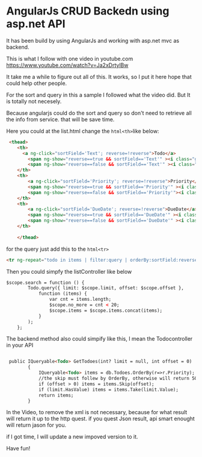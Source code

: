 AngularJs CRUD Backedn using asp.net API
============

It has been build by using AngularJs and working with asp.net mvc as backend.

This is what I follow with one video in youtube.com https://www.youtube.com/watch?v=Ja2xDrtylBw

It take me a while to figure out all of this. It works, so I put it here hope that could help other people.

For the sort and query in this a sample I followed what the video did. But It is totally not necesely.

Because angularjs could do the sort and query so don't need to retrieve all the info from service. that will be save time.

Here you could at the list.html change the ```html<th>```like below:
```html
 <thead>
    <th>
      <a ng-click="sortField='Text'; reverse=!reverse">Todo</a> 
        <span ng-show="reverse==true && sortField=='Text'" ><i class="glyphicon glyphicon-arrow-down"></i></span>
        <span ng-show="reverse==false && sortField=='Text'" ><i class="glyphicon glyphicon-arrow-up"></i></span>       
    </th>
    <th>
        <a ng-click="sortField='Priority'; reverse=!reverse">Priority</a>     
        <span ng-show="reverse==true && sortField=='Priority'" ><i class="glyphicon glyphicon-arrow-down"></i></span>
        <span ng-show="reverse==false && sortField=='Priority'"><i class="glyphicon glyphicon-arrow-up"></i></span>       
    </th>
    <th>
        <a ng-click="sortField='DueDate'; reverse=!reverse">DueDate</a>   
        <span ng-show="reverse==true && sortField=='DueDate'" ><i class ="glyphicon glyphicon-arrow-down"></i></span>
        <span ng-show="reverse==false && sortField=='DueDate'" ><i class="glyphicon glyphicon-arrow-up"></i></span>       
    </th>
  
    </thead>
```
    
for the query just add this to the ```html<tr>```
```html
<tr ng-repeat="todo in items | filter:query | orderBy:sortField:reverse">
```
Then you could simpfy the listController like below
```html
$scope.search = function () {
        Todo.query({ limit: $scope.limit, offset: $scope.offset },
            function (items) {
                var cnt = items.length;
                $scope.no_more = cnt < 20;
                $scope.items = $scope.items.concat(items);
            }
        );
    };
```  

The backend method also could simpify like this, I mean the Todocontroller in your API
```html

 public IQueryable<Todo> GetTodoes(int? limit = null, int offset = 0)
        {
            IQueryable<Todo> items = db.Todoes.OrderBy(r=>r.Priority);
            //the skip must follew by OrderBy, otherwise will return 500 error
            if (offset > 0) items = items.Skip(offset);
            if (limit.HasValue) items = items.Take(limit.Value);
            return items;
        }

```

In the Video, to remove the xml is not necessary, because for what result will return it up to the http quest. if you quest Json result, api smart enought will return jason for you.

  if I got time, I will update a new impoved version to it.
  
  Have fun!

